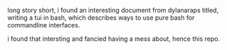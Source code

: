 long story short, i found an interesting document from dylanaraps titled, writing a tui in bash, which describes ways to use pure bash for commandline interfaces.

i found that intersting and fancied having a mess about, hence this repo.
